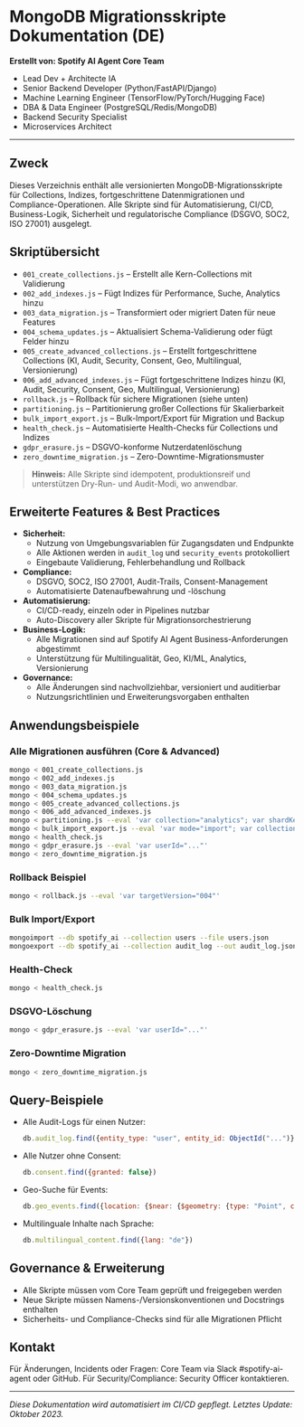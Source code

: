 # MongoDB Migrationsskripte Dokumentation (DE)

**Erstellt von: Spotify AI Agent Core Team**
- Lead Dev + Architecte IA
- Senior Backend Developer (Python/FastAPI/Django)
- Machine Learning Engineer (TensorFlow/PyTorch/Hugging Face)
- DBA & Data Engineer (PostgreSQL/Redis/MongoDB)
- Backend Security Specialist
- Microservices Architect

---

## Zweck
Dieses Verzeichnis enthält alle versionierten MongoDB-Migrationsskripte für Collections, Indizes, fortgeschrittene Datenmigrationen und Compliance-Operationen. Alle Skripte sind für Automatisierung, CI/CD, Business-Logik, Sicherheit und regulatorische Compliance (DSGVO, SOC2, ISO 27001) ausgelegt.

## Skriptübersicht
- `001_create_collections.js` – Erstellt alle Kern-Collections mit Validierung
- `002_add_indexes.js` – Fügt Indizes für Performance, Suche, Analytics hinzu
- `003_data_migration.js` – Transformiert oder migriert Daten für neue Features
- `004_schema_updates.js` – Aktualisiert Schema-Validierung oder fügt Felder hinzu
- `005_create_advanced_collections.js` – Erstellt fortgeschrittene Collections (KI, Audit, Security, Consent, Geo, Multilingual, Versionierung)
- `006_add_advanced_indexes.js` – Fügt fortgeschrittene Indizes hinzu (KI, Audit, Security, Consent, Geo, Multilingual, Versionierung)
- `rollback.js` – Rollback für sichere Migrationen (siehe unten)
- `partitioning.js` – Partitionierung großer Collections für Skalierbarkeit
- `bulk_import_export.js` – Bulk-Import/Export für Migration und Backup
- `health_check.js` – Automatisierte Health-Checks für Collections und Indizes
- `gdpr_erasure.js` – DSGVO-konforme Nutzerdatenlöschung
- `zero_downtime_migration.js` – Zero-Downtime-Migrationsmuster

> **Hinweis:** Alle Skripte sind idempotent, produktionsreif und unterstützen Dry-Run- und Audit-Modi, wo anwendbar.

## Erweiterte Features & Best Practices
- **Sicherheit:**
  - Nutzung von Umgebungsvariablen für Zugangsdaten und Endpunkte
  - Alle Aktionen werden in `audit_log` und `security_events` protokolliert
  - Eingebaute Validierung, Fehlerbehandlung und Rollback
- **Compliance:**
  - DSGVO, SOC2, ISO 27001, Audit-Trails, Consent-Management
  - Automatisierte Datenaufbewahrung und -löschung
- **Automatisierung:**
  - CI/CD-ready, einzeln oder in Pipelines nutzbar
  - Auto-Discovery aller Skripte für Migrationsorchestrierung
- **Business-Logik:**
  - Alle Migrationen sind auf Spotify AI Agent Business-Anforderungen abgestimmt
  - Unterstützung für Multilingualität, Geo, KI/ML, Analytics, Versionierung
- **Governance:**
  - Alle Änderungen sind nachvollziehbar, versioniert und auditierbar
  - Nutzungsrichtlinien und Erweiterungsvorgaben enthalten

## Anwendungsbeispiele
### Alle Migrationen ausführen (Core & Advanced)
```bash
mongo < 001_create_collections.js
mongo < 002_add_indexes.js
mongo < 003_data_migration.js
mongo < 004_schema_updates.js
mongo < 005_create_advanced_collections.js
mongo < 006_add_advanced_indexes.js
mongo < partitioning.js --eval 'var collection="analytics"; var shardKey="user_id"'
mongo < bulk_import_export.js --eval 'var mode="import"; var collection="users"; var file="users.json"'
mongo < health_check.js
mongo < gdpr_erasure.js --eval 'var userId="..."'
mongo < zero_downtime_migration.js
```

### Rollback Beispiel
```bash
mongo < rollback.js --eval 'var targetVersion="004"'
```

### Bulk Import/Export
```bash
mongoimport --db spotify_ai --collection users --file users.json
mongoexport --db spotify_ai --collection audit_log --out audit_log.json
```

### Health-Check
```bash
mongo < health_check.js
```

### DSGVO-Löschung
```bash
mongo < gdpr_erasure.js --eval 'var userId="..."'
```

### Zero-Downtime Migration
```bash
mongo < zero_downtime_migration.js
```

## Query-Beispiele
- Alle Audit-Logs für einen Nutzer:
  ```js
  db.audit_log.find({entity_type: "user", entity_id: ObjectId("...")})
  ```
- Alle Nutzer ohne Consent:
  ```js
  db.consent.find({granted: false})
  ```
- Geo-Suche für Events:
  ```js
  db.geo_events.find({location: {$near: {$geometry: {type: "Point", coordinates: [lng, lat]}, $maxDistance: 10000}}})
  ```
- Multilinguale Inhalte nach Sprache:
  ```js
  db.multilingual_content.find({lang: "de"})
  ```

## Governance & Erweiterung
- Alle Skripte müssen vom Core Team geprüft und freigegeben werden
- Neue Skripte müssen Namens-/Versionskonventionen und Docstrings enthalten
- Sicherheits- und Compliance-Checks sind für alle Migrationen Pflicht

## Kontakt
Für Änderungen, Incidents oder Fragen: Core Team via Slack #spotify-ai-agent oder GitHub. Für Security/Compliance: Security Officer kontaktieren.

---

*Diese Dokumentation wird automatisiert im CI/CD gepflegt. Letztes Update: Oktober 2023.*

